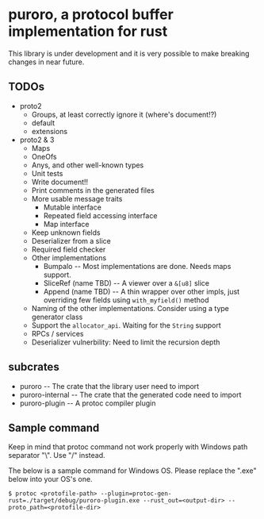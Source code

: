 # puroro, a protocol buffer implementation for rust

This library is under development and it is very possible to make breaking changes in near future.

## TODOs
- proto2
    - Groups, at least correctly ignore it (where's document!?)
    - default
    - extensions
- proto2 & 3
    - Maps
    - OneOfs
    - Anys, and other well-known types
    - Unit tests
    - Write document!!
    - Print comments in the generated files
    - More usable message traits
        - Mutable interface
        - Repeated field accessing interface
        - Map interface
    - Keep unknown fields
    - Deserializer from a slice
    - Required field checker
    - Other implementations
        - Bumpalo -- Most implementations are done. Needs maps support.
        - SliceRef (name TBD) -- A viewer over a `&[u8]` slice
        - Append (name TBD) -- A thin wrapper over other impls, just overriding few fields using `with_myfield()` method
    - Naming of the other implementations. Consider using a type generator class
    - Support the `allocator_api`. Waiting for the `String` support
    - RPCs / services
    - Deserializer vulnerbility: Need to limit the recursion depth

## subcrates

- puroro -- The crate that the library user need to import
- puroro-internal -- The crate that the generated code need to import
- puroro-plugin -- A protoc compiler plugin

## Sample command
Keep in mind that protoc command not work properly with Windows path separator "\\". Use "/" instead.

The below is a sample command for Windows OS.
Please replace the ".exe" below into your OS's one.

```
$ protoc <protofile-path> --plugin=protoc-gen-rust=./target/debug/puroro-plugin.exe --rust_out=<output-dir> --proto_path=<protofile-dir>
```